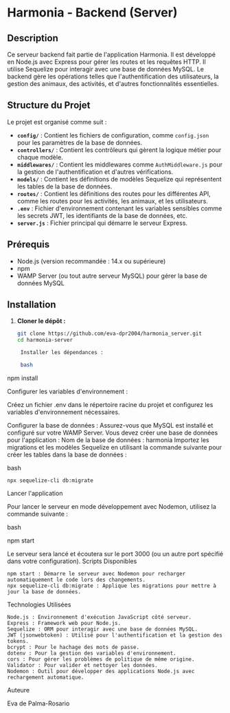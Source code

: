 # Harmonia - Backend (Server)

## Description

Ce serveur backend fait partie de l'application Harmonia. Il est développé en Node.js avec Express pour gérer les routes et les requêtes HTTP. Il utilise Sequelize pour interagir avec une base de données MySQL. Le backend gère les opérations telles que l'authentification des utilisateurs, la gestion des animaux, des activités, et d'autres fonctionnalités essentielles.

## Structure du Projet

Le projet est organisé comme suit :

- **`config/`** : Contient les fichiers de configuration, comme `config.json` pour les paramètres de la base de données.
- **`controllers/`** : Contient les contrôleurs qui gèrent la logique métier pour chaque modèle.
- **`middlewares/`** : Contient les middlewares comme `AuthMiddleware.js` pour la gestion de l'authentification et d'autres vérifications.
- **`models/`** : Contient les définitions de modèles Sequelize qui représentent les tables de la base de données.
- **`routes/`** : Contient les définitions des routes pour les différentes API, comme les routes pour les activités, les animaux, et les utilisateurs.
- **`.env`** : Fichier d'environnement contenant les variables sensibles comme les secrets JWT, les identifiants de la base de données, etc.
- **`server.js`** : Fichier principal qui démarre le serveur Express.

## Prérequis

- Node.js (version recommandée : 14.x ou supérieure)
- npm
- WAMP Server (ou tout autre serveur MySQL) pour gérer la base de données MySQL

## Installation

1. **Cloner le dépôt :**

   ```bash
   git clone https://github.com/eva-dpr2004/harmonia_server.git
   cd harmonia-server

    Installer les dépendances :

    bash

npm install

Configurer les variables d'environnement :

Créez un fichier .env dans le répertoire racine du projet et configurez les variables d'environnement nécessaires.

Configurer la base de données :
Assurez-vous que MySQL est installé et configuré sur votre WAMP Server. Vous devez créer une base de données pour l'application :
    Nom de la base de données : harmonia
    Importez les migrations et les modèles Sequelize en utilisant la commande suivante pour créer les tables dans la base de données :

bash

    npx sequelize-cli db:migrate

Lancer l'application

Pour lancer le serveur en mode développement avec Nodemon, utilisez la commande suivante :

bash

npm start

Le serveur sera lancé et écoutera sur le port 3000 (ou un autre port spécifié dans votre configuration).
Scripts Disponibles

    npm start : Démarre le serveur avec Nodemon pour recharger automatiquement le code lors des changements.
    npx sequelize-cli db:migrate : Applique les migrations pour mettre à jour la base de données.

Technologies Utilisées

    Node.js : Environnement d'exécution JavaScript côté serveur.
    Express : Framework web pour Node.js.
    Sequelize : ORM pour interagir avec une base de données MySQL.
    JWT (jsonwebtoken) : Utilisé pour l'authentification et la gestion des tokens.
    bcrypt : Pour le hachage des mots de passe.
    dotenv : Pour la gestion des variables d'environnement.
    cors : Pour gérer les problèmes de politique de même origine.
    Validator : Pour valider et nettoyer les données.
    Nodemon : Outil pour développer des applications Node.js avec rechargement automatique.

Auteure

Eva de Palma-Rosario